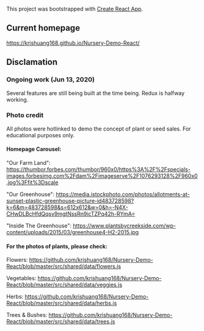 This project was bootstrapped with [Create React App](https://github.com/facebook/create-react-app).

## Current homepage

https://krishuang168.github.io/Nursery-Demo-React/

## Disclamation

### Ongoing work (Jun 13, 2020)

Several features are still being built at the time being. Redux is halfway working.


### Photo credit

All photos were hotlinked to demo the concept of plant or seed sales.
For educational purposes only. 

#### Homepage Carousel:

"Our Farm Land": https://thumbor.forbes.com/thumbor/960x0/https%3A%2F%2Fspecials-images.forbesimg.com%2Fdam%2Fimageserve%2F1076293128%2F960x0.jpg%3Ffit%3Dscale
                  
"Our Greenhouse": https://media.istockphoto.com/photos/allotments-at-sunset-plastic-greenhouse-picture-id483728598?k=6&m=483728598&s=612x612&w=0&h=-N4X-CHwDLBcHfdQqsv9mgtNssRn9icTZPq42h-RYmA=
                  
"Inside The Greenhouse": https://www.plantsbycreekside.com/wp-content/uploads/2015/03/greenhouse4-H2-2015.jpg

#### For the photos of plants, please check:

Flowers:
https://github.com/krishuang168/Nursery-Demo-React/blob/master/src/shared/data/flowers.js

Vegetables:
https://github.com/krishuang168/Nursery-Demo-React/blob/master/src/shared/data/veggies.js

Herbs:
https://github.com/krishuang168/Nursery-Demo-React/blob/master/src/shared/data/herbs.js

Trees & Bushes:
https://github.com/krishuang168/Nursery-Demo-React/blob/master/src/shared/data/trees.js
